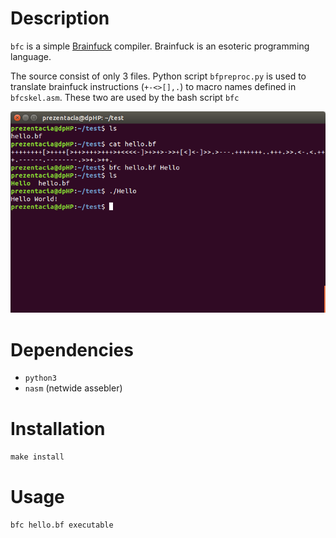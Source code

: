 Description
===========
`bfc` is a simple [Brainfuck](https://en.wikipedia.org/wiki/Brainfuck) compiler. Brainfuck is an esoteric programming language.

The source consist of only 3 files. Python script `bfpreproc.py` is used to translate brainfuck instructions (`+-<>[],.`) to macro names defined in `bfcskel.asm`. These two are used by the bash script `bfc`

![screenshot](screenshot.png)

Dependencies
============
- `python3`
- `nasm` (netwide assebler)

Installation
============
`make install`

Usage
=====
`bfc hello.bf executable`


